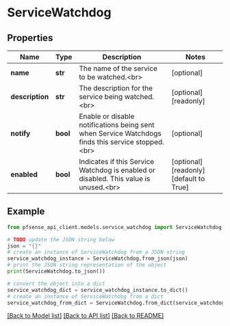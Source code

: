 # ServiceWatchdog


## Properties

Name | Type | Description | Notes
------------ | ------------- | ------------- | -------------
**name** | **str** | The name of the service to be watched.&lt;br&gt; | [optional] 
**description** | **str** | The description for the service being watched.&lt;br&gt; | [optional] [readonly] 
**notify** | **bool** | Enable or disable notifications being sent when Service Watchdogs finds this service stopped.&lt;br&gt; | [optional] 
**enabled** | **bool** | Indicates if this Service Watchdog is enabled or disabled. This value is unused.&lt;br&gt; | [optional] [readonly] [default to True]

## Example

```python
from pfsense_api_client.models.service_watchdog import ServiceWatchdog

# TODO update the JSON string below
json = "{}"
# create an instance of ServiceWatchdog from a JSON string
service_watchdog_instance = ServiceWatchdog.from_json(json)
# print the JSON string representation of the object
print(ServiceWatchdog.to_json())

# convert the object into a dict
service_watchdog_dict = service_watchdog_instance.to_dict()
# create an instance of ServiceWatchdog from a dict
service_watchdog_from_dict = ServiceWatchdog.from_dict(service_watchdog_dict)
```
[[Back to Model list]](../README.md#documentation-for-models) [[Back to API list]](../README.md#documentation-for-api-endpoints) [[Back to README]](../README.md)


